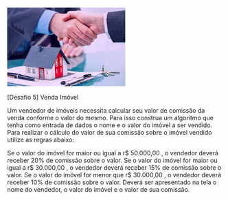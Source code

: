 ![img.png](img.png)

[Desafio 5] Venda Imóvel

Um vendedor de imóveis necessita calcular seu valor de comissão da venda conforme o valor do mesmo.
Para isso construa um algoritmo que tenha como entrada de dados o nome e o valor do imóvel a ser vendido.
Para realizar o cálculo do valor de sua comissão sobre o imóvel vendido utilize as regras abaixo:

Se o valor do imóvel for maior ou igual a r$ 50.000,00 , o vendedor deverá receber 20% de comissão sobre o valor.
Se o valor do imóvel for maior ou igual a r$ 30.000,00 , o vendedor deverá receber 15% de comissão sobre o valor.
Se o valor do imóvel for menor que r$ 30.000,00 , o vendedor deverá receber 10% de comissão sobre o valor.
Deverá ser apresentado na tela o nome do vendedor, o valor do imóvel e o valor de sua comissão.